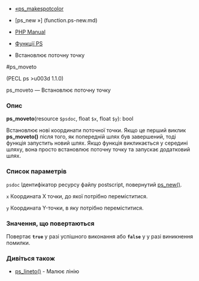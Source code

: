 - [«ps_makespotcolor](function.ps-makespotcolor.md)
- [ps_new »] (function.ps-new.md)

- [PHP Manual](index.md)
- [Функції PS](ref.ps.md)
- Встановлює поточну точку

#ps_moveto

(PECL ps \>u003d 1.1.0)

ps_moveto — Встановлює поточну точку

### Опис

**ps_moveto**(resource `$psdoc`, float `$x`, float `$y`): bool

Встановлює нові координати поточної точки. Якщо це перший виклик
**ps_moveto()** після того, як попередній шлях був завершений, тоді
функція запустить новий шлях. Якщо функція викликається у середині шляху,
вона просто встановлює поточну точку та запускає додатковий шлях.

### Список параметрів

`psdoc`
Ідентифікатор ресурсу файлу postscript, повернутий
[ps_new()](function.ps-new.md).

`x`
Координата X точки, до якої потрібно переміститися.

`y`
Координата Y-точки, в яку потрібно переміститися.

### Значення, що повертаються

Повертає **`true`** у разі успішного виконання або **`false`** у
у разі виникнення помилки.

### Дивіться також

- [ps_lineto()](function.ps-lineto.md) - Малює лінію
